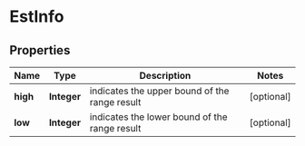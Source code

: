 

# EstInfo


## Properties

| Name | Type | Description | Notes |
|------------ | ------------- | ------------- | -------------|
|**high** | **Integer** | indicates the upper bound of the range result |  [optional] |
|**low** | **Integer** | indicates the lower bound of the range result |  [optional] |



